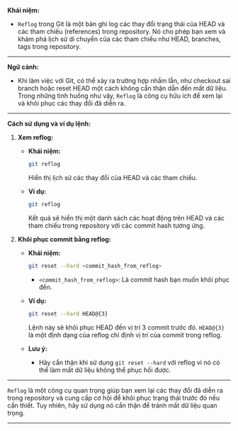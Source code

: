 **Khái niệm:**

- `Reflog` trong Git là một bản ghi log các thay đổi trạng thái của HEAD và các tham chiếu (references) trong repository. Nó cho phép bạn xem và khám phá lịch sử di chuyển của các tham chiếu như HEAD, branches, tags trong repository.

---

**Ngữ cảnh:**

- Khi làm việc với Git, có thể xảy ra trường hợp nhầm lẫn, như checkout sai branch hoặc reset HEAD một cách không cẩn thận dẫn đến mất dữ liệu. Trong những tình huống như vậy, `Reflog` là công cụ hữu ích để xem lại và khôi phục các thay đổi đã diễn ra.

---

**Cách sử dụng và ví dụ lệnh:**

1. **Xem reflog:**

   - **Khái niệm:**

     ```bash
     git reflog
     ```

     Hiển thị lịch sử các thay đổi của HEAD và các tham chiếu.

   - **Ví dụ:**
     ```bash
     git reflog
     ```
     Kết quả sẽ hiển thị một danh sách các hoạt động trên HEAD và các tham chiếu trong repository với các commit hash tương ứng.

2. **Khôi phục commit bằng reflog:**

   - **Khái niệm:**

     ```bash
     git reset --hard <commit_hash_from_reflog>
     ```

     - `<commit_hash_from_reflog>`: Là commit hash bạn muốn khôi phục đến.

   - **Ví dụ:**

     ```bash
     git reset --hard HEAD@{3}
     ```

     Lệnh này sẽ khôi phục HEAD đến vị trí 3 commit trước đó. `HEAD@{3}` là một định dạng của reflog chỉ định vị trí của commit trong reflog.

   - **Lưu ý:**
     - Hãy cẩn thận khi sử dụng `git reset --hard` với reflog vì nó có thể làm mất dữ liệu không thể phục hồi được.

---

`Reflog` là một công cụ quan trọng giúp bạn xem lại các thay đổi đã diễn ra trong repository và cung cấp cơ hội để khôi phục trạng thái trước đó nếu cần thiết. Tuy nhiên, hãy sử dụng nó cẩn thận để tránh mất dữ liệu quan trọng.

---
